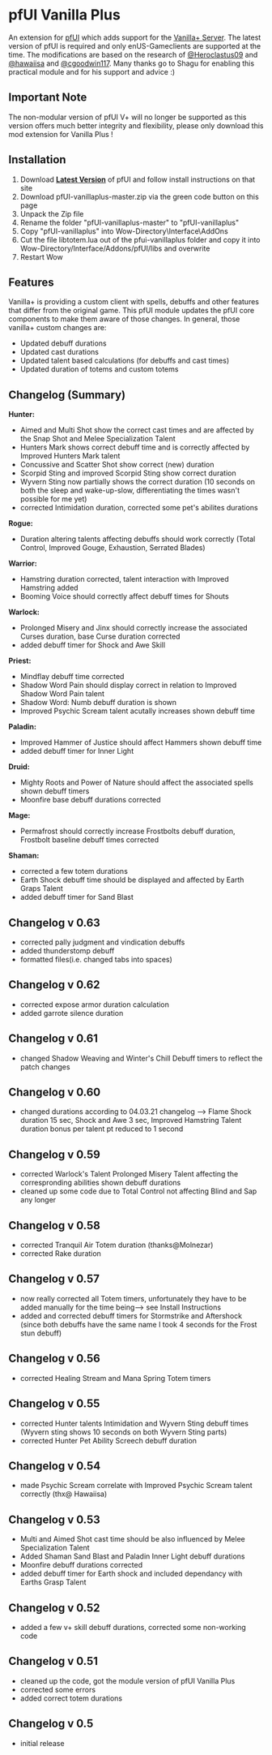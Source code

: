 # pfUI Vanilla Plus

An extension for [pfUI](https://github.com/shagu/pfUI) which adds support for the [Vanilla+ Server](https://vanillaplus.org/).
The latest version of pfUI is required and only enUS-Gameclients are supported at the time.
The modifications are based on the research of [@Heroclastus09](https://github.com/Heroclastus09/) and [@hawaiisa](https://github.com/hawaiisa/) and [@cgoodwin117](https://github.com/cgoodwin117).
Many thanks go to Shagu for enabling this practical module and for his support and advice :)

## Important Note
The non-modular version of pfUI V+ will no longer be supported as this version offers much better integrity and flexibility, please only download this mod extension for Vanilla Plus !

## Installation

1. Download **[Latest Version](https://github.com/shagu/pfUI)** of pfUI and follow install instructions on that site
2. Download pfUI-vanillaplus-master.zip via the green code button on this page 
2. Unpack the Zip file
3. Rename the folder "pfUI-vanillaplus-master" to "pfUI-vanillaplus"
4. Copy "pfUI-vanillaplus" into Wow-Directory\Interface\AddOns
5. Cut the file libtotem.lua out of the pfui-vanillaplus folder and copy it into Wow-Directory/Interface/Addons/pfUI/libs and overwrite
6. Restart Wow

## Features

Vanilla+ is providing a custom client with spells, debuffs and other features that differ from the original game.
This pfUI module updates the pfUI core components to make them aware of those changes. 
In general, those vanilla+ custom changes are:

- Updated debuff durations
- Updated cast durations
- Updated talent based calculations (for debuffs and cast times)
- Updated duration of totems and custom totems

## Changelog (Summary)

**Hunter:**
- Aimed and Multi Shot show the correct cast times and are affected by the Snap Shot and Melee Specialization Talent
- Hunters Mark shows correct debuff time and is correctly affected by Improved Hunters Mark talent
- Concussive and Scatter Shot show correct (new) duration
- Scorpid Sting and improved Scorpid Sting show correct duration
- Wyvern Sting now partially shows the correct duration (10 seconds on both the sleep and wake-up-slow, differentiating the times wasn't possible for me yet)
- corrected Intimidation duration, corrected some pet's abilites durations 

**Rogue:**
- Duration altering talents affecting debuffs should work correctly (Total Control, Improved Gouge, Exhaustion, Serrated Blades)

**Warrior:**
- Hamstring duration corrected, talent interaction with Improved Hamstring added
- Booming Voice should correctly affect debuff times for Shouts

**Warlock:**
- Prolonged Misery and Jinx should correctly increase the associated Curses duration, base Curse duration corrected
- added debuff timer for Shock and Awe Skill

**Priest:**
- Mindflay debuff time corrected
- Shadow Word Pain should display correct in relation to Improved Shadow Word Pain talent
- Shadow Word: Numb debuff duration is shown
- Improved Psychic Scream talent acutally increases shown debuff time

**Paladin:**
- Improved Hammer of Justice should affect Hammers shown debuff time
- added debuff timer for Inner Light

**Druid:**
- Mighty Roots and Power of Nature should affect the associated spells shown debuff timers
- Moonfire base debuff durations corrected

**Mage:**
- Permafrost should correctly increase Frostbolts debuff duration, Frostbolt baseline debuff times corrected

**Shaman:**
- corrected a few totem durations
- Earth Shock debuff time should be displayed and affected by Earth Graps Talent
- added debuff timer for Sand Blast

## Changelog v 0.63
- corrected pally judgment and vindication debuffs
- added thunderstomp debuff
- formatted files(i.e. changed tabs into spaces)

## Changelog v 0.62
- corrected expose armor duration calculation
- added garrote silence duration

## Changelog v 0.61

- changed Shadow Weaving and Winter's Chill Debuff timers to reflect the patch changes

## Changelog v 0.60

- changed durations according to 04.03.21 changelog
--> Flame Shock duration 15 sec, Shock and Awe 3 sec, Improved Hamstring Talent duration bonus per talent pt reduced to 1 second


## Changelog v 0.59

- corrected Warlock's Talent Prolonged Misery Talent affecting the correspronding abilities shown debuff durations
- cleaned up some code due to Total Control not affecting Blind and Sap any longer

## Changelog v 0.58

- corrected Tranquil Air Totem duration (thanks@Molnezar)
- corrected Rake duration

## Changelog v 0.57

- now really corrected all Totem timers, unfortunately they have to be added manually for the time being--> see Install Instructions
- added and corrected debuff timers for Stormstrike and Aftershock (since both debuffs have the same name I took 4 seconds for the Frost stun debuff)

## Changelog v 0.56

- corrected Healing Stream and Mana Spring Totem timers

## Changelog v 0.55

- corrected Hunter talents Intimidation and Wyvern Sting debuff times (Wyvern sting shows 10 seconds on both Wyvern Sting parts)
- corrected Hunter Pet Ability Screech debuff duration


## Changelog v 0.54

- made Psychic Scream correlate with Improved Psychic Scream talent correctly (thx@ Hawaiisa)

## Changelog v 0.53

- Multi and Aimed Shot cast time should be also influenced by Melee Specialization Talent
- Added Shaman Sand Blast and Paladin Inner Light debuff durations
- Moonfire debuff durations corrected
- added debuff timer for Earth shock and included dependancy with Earths Grasp Talent

## Changelog v 0.52

- added a few v+ skill debuff durations, corrected some non-working code

## Changelog v 0.51

- cleaned up the code, got the module version of pfUI Vanilla Plus
- corrected some errors
- added correct totem durations

## Changelog v 0.5

- initial release


